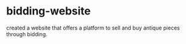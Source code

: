 # bidding-website

created a website that offers a platform to sell and buy antique pieces through bidding.
